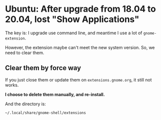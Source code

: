# Ubuntu: After upgrade from 18.04 to 20.04, lost "Show Applications"
The key is:
I upgrade use command line, and meantime I use a lot of `gnome-extension`.

However, the extension maybe can't meet the new system version. So, we need to clear them.

## Clear them by force way
If you just close them or update them on `extensions.gnome.org`, it still not works.

**I choose to delete them manually, and re-install.**

And the directory is:
```
~/.local/share/gnome-shell/extensions
```

